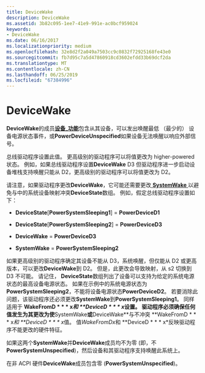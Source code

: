 ```yaml
---
title: DeviceWake
description: DeviceWake
ms.assetid: 3b82c095-1ee7-41e9-991e-ac0bcf959024
keywords:
- DeviceWake
ms.date: 06/16/2017
ms.localizationpriority: medium
ms.openlocfilehash: 32e8d2f2a049a7503cc9c0832f72925168fe43e0
ms.sourcegitcommit: fb7d95c7a5d47860918cd3602efdd33b69dcf2da
ms.translationtype: MT
ms.contentlocale: zh-CN
ms.lasthandoff: 06/25/2019
ms.locfileid: "67384996"
---
```

# <a name="devicewake"></a>DeviceWake





**DeviceWake**的成员[**设备\_功能**](https://docs.microsoft.com/windows-hardware/drivers/ddi/content/wdm/ns-wdm-_device_capabilities)包含从其设备，可以发出唤醒最低 （最少的） 设备电源状态事件，或**PowerDeviceUnspecified**如果设备无法唤醒以响应外部信号。

总线驱动程序设置此值。 更高级别的驱动程序可以将值更改为 higher-powered 状态。 例如，如果总线驱动程序设置**DeviceWake** D3 但驱动程序进一步启动设备堆栈支持唤醒只能从 D2，更高级别的驱动程序可以将值更改为 D2。

请注意，如果驱动程序更改**DeviceWake**，它可能还需要更改[ **SystemWake** ](systemwake.md)以避免与中的系统设备映射冲突**DeviceState**数组。 例如，假定总线驱动程序设置如下：

-   **DeviceState**\[**PowerSystemSleeping1**\] = **PowerDeviceD1**

-   **DeviceState**\[**PowerSystemSleeping2**\] = **PowerDeviceD3**

-   **DeviceWake** = **PowerDeviceD3**

-   **SystemWake** = **PowerSystemSleeping2**

如果更高级别的驱动程序确定其设备不能从 D3，系统唤醒，但仅能从 D2 或更高版本，可以更改**DeviceWake**到 D2。 但是，此更改会导致映射，从 s2 切换到 D3 不可能。 请记住， **DeviceState**数组列出了设备可以支持为给定的系统电源状态的最高设备电源状态。 如果在示例中的系统电源状态为**PowerSystemSleeping2**，不能将设备电源状态**PowerDeviceD2**。 若要消除此问题，该驱动程序还必须更改**SystemWake**到**PowerSystemSleeping1**。 同样适用于 **WakeFromD * * * x*和 **DeviceD * * * x*设置。 驱动程序必须确保任何值发生为其更改为使**SystemWake**或**DeviceWake**与不冲突 **WakeFromD * * * x*和 **DeviceD * * * x*值。 值*WakeFromDx*和 **DeviceD * * * x*反映驱动程序不能更改的硬件特征。

如果这两个**SystemWake**并**DeviceWake**成员均不为零 (即，不**PowerSystemUnspecified**)，然后设备和其驱动程序支持唤醒此系统上。

在非 ACPI 硬件**DeviceWake**成员包含零 (**PowerSystemUnspecified**)。

 

 




